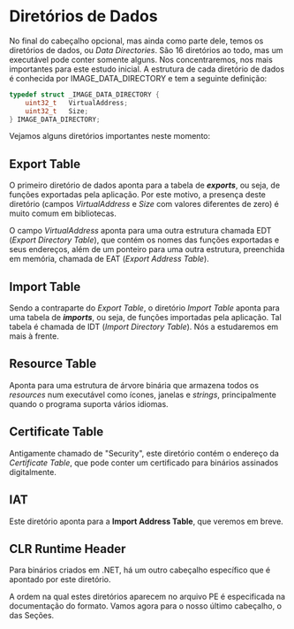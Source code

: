 # Diretórios de Dados

No final do cabeçalho opcional, mas ainda como parte dele, temos os diretórios de dados, ou _Data Directories_. São 16 diretórios ao todo, mas um executável pode conter somente alguns. Nos concentraremos, nos mais importantes para este estudo inicial. A estrutura de cada diretório de dados é conhecida por IMAGE\_DATA\_DIRECTORY e tem a seguinte definição:

```c
typedef struct _IMAGE_DATA_DIRECTORY {
    uint32_t   VirtualAddress;
    uint32_t   Size;
} IMAGE_DATA_DIRECTORY;
```

Vejamos alguns diretórios importantes neste momento:

## Export Table

O primeiro diretório de dados aponta para a tabela de _**exports**_, ou seja, de funções exportadas pela aplicação. Por este motivo, a presença deste diretório (campos _VirtualAddress_ e _Size_ com valores diferentes de zero) é muito comum em bibliotecas.

O campo _VirtualAddress_ aponta para uma outra estrutura chamada EDT (_Export Directory Table_), que contém os nomes das funções exportadas e seus endereços, além de um ponteiro para uma outra estrutura, preenchida em memória, chamada de EAT (_Export Address Table_).

## Import Table

Sendo a contraparte do _Export Table_, o diretório _Import Table_ aponta para uma tabela de _**imports**_, ou seja, de funções importadas pela aplicação. Tal tabela é chamada de IDT (_Import Directory Table_). Nós a estudaremos em mais à frente.

## Resource Table

Aponta para uma estrutura de árvore binária que armazena todos os _resources_ num executável como ícones, janelas e _strings_, principalmente quando o programa suporta vários idiomas.

## Certificate Table

Antigamente chamado de "Security", este diretório contém o endereço da _Certificate Table_, que pode conter um certificado para binários assinados digitalmente.

## IAT

Este diretório aponta para a **Import Address Table**, que veremos em breve.

## CLR Runtime Header

Para binários criados em .NET, há um outro cabeçalho específico que é apontado por este diretório.

A ordem na qual estes diretórios aparecem no arquivo PE é especificada na documentação do formato. Vamos agora para o nosso último cabeçalho, o das Seções.
